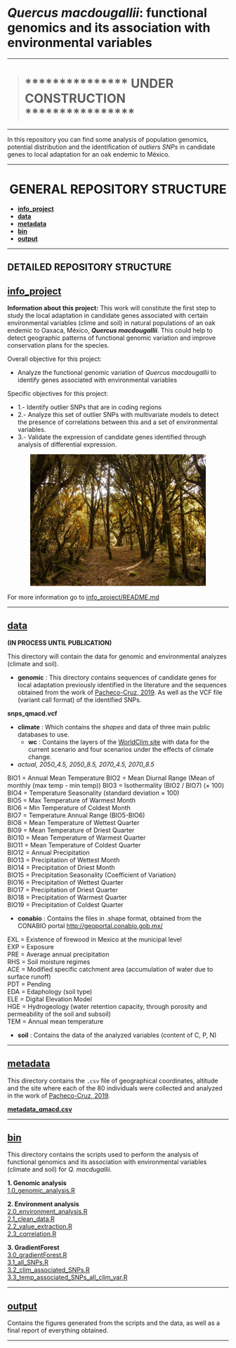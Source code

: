 # *Quercus macdougallii*: functional genomics and its association with environmental variables
---
> # *************** **UNDER CONSTRUCTION** ****************
---

In this repository you can find some analysis of population genomics, potential distribution and the identification of *outliers SNPs* in candidate genes to local adaptation for an oak endemic to México.

---

<H1 align=center> GENERAL REPOSITORY STRUCTURE
</H1>  
  

- [**info_project**](/info_project)
- [**data**](/data)
- [**metadata**](/metadata)
- [**bin**](/bin)
- [**output**](/output)


---

##  DETAILED REPOSITORY STRUCTURE 

## [info_project](/info_project)  


**Information about this project:** This work will constitute the first step to study the local adaptation in candidate genes associated with certain environmental variables (clime and soil) in natural populations of an oak endemic to Oaxaca, México, **_Quercus macdougallii_**. This could help to detect geographic patterns of functional genomic variation and improve conservation plans for the species. 



  Overall objective for this project: 
  - Analyze the functional genomic variation of *Quercus macdougallii* to identify genes associated with environmental variables
  
  Specific objectives for this project:
  - 1.- Identify outlier SNPs that are in coding regions
  - 2.- Analyze this set of outlier SNPs with multivariate models to detect the presence of correlations between this and a set of environmental variables.
  - 3.- Validate the expression of candidate genes identified through analysis of differential expression.

<p align="center">

<img src="info_project/Pozuelos_Arbol-sacrificio_sagrado.jpg" width="400"/>

</p>
<p align="center">

For more information go to [info_project/README.md](info_project/README.md)

---
## [**data**](/data) 

**(IN PROCESS UNTIL PUBLICATION)**

This directory will contain the data for genomic and environmental analyzes (climate and soil). 

 - **genomic** : This directory contains sequences of candidate genes for local adaptation previously identified in the literature and the sequences obtained from the work of [Pacheco-Cruz, 2019](http://oreon.dgbiblio.unam.mx/F/X3YHJ1BNV7S4YYHEPDPIIA1S4GF2I5UGQMS61QGRFB4AHKPCJ7-04791?func=full-set-set&set_number=023823&set_entry=000002&format=999). As well as the VCF file (variant call format) of the identified SNPs.
 
**snps_qmacd.vcf**


 - **climate** : Which contains the *shapes* and data of three main public databases to use.
    - **wc** : Contains the layers of the [WorldClim site](https://www.worldclim.org/) with data for the current scenario and four scenarios under the effects of climate change.
- *actual, 2050_4.5, 2050_8.5, 2070_4.5, 2070_8.5*
        
BIO1 = Annual Mean Temperature
BIO2 = Mean Diurnal Range (Mean of monthly (max temp - min temp))
BIO3 = Isothermality (BIO2 / BIO7) (× 100)    
BIO4 = Temperature Seasonality (standard deviation × 100)   
BIO5 = Max Temperature of Warmest Month   
BIO6 = Min Temperature of Coldest Month   
BIO7 = Temperature Annual Range (BIO5-BIO6)   
BIO8 = Mean Temperature of Wettest Quarter    
BIO9 = Mean Temperature of Driest Quarter   
BIO10 = Mean Temperature of Warmest Quarter   
BIO11 = Mean Temperature of Coldest Quarter   
BIO12 = Annual Precipitation   
BIO13 = Precipitation of Wettest Month   
BIO14 = Precipitation of Driest Month   
BIO15 = Precipitation Seasonality (Coefficient of Variation)    
BIO16 = Precipitation of Wettest Quarter   
BIO17 = Precipitation of Driest Quarter   
BIO18 = Precipitation of Warmest Quarter   
BIO19 = Precipitation of Coldest Quarter
     
- **conabio** : Contains the files in .shape format, obtained from the CONABIO portal http://geoportal.conabio.gob.mx/

EXL = Existence of firewood in Mexico at the municipal level   
EXP = Exposure   
PRE = Average annual precipitation   
RHS = Soil moisture regimes   
ACE = Modified specific catchment area (accumulation of water due to surface runoff)   
PDT = Pending   
EDA = Edaphology (soil type)   
ELE = Digital Elevation Model   
HGE = Hydrogeology (water retention capacity, through porosity and permeability of the soil and subsoil)   
TEM = Annual mean temperature
 
 - **soil**    : Contains the data of the analyzed variables (content of C, P, N)


---        
## [**metadata**](/metadata)

This directory contains the `.csv` file of geographical coordinates, altitude and the site where each of the 80 individuals were collected and analyzed in the work of [Pacheco-Cruz, 2019](http://oreon.dgbiblio.unam.mx/F/X3YHJ1BNV7S4YYHEPDPIIA1S4GF2I5UGQMS61QGRFB4AHKPCJ7-04791?func=full-set-set&set_number=023823&set_entry=000002&format=999).

[**metadata_qmacd.csv**](/metadata/ind_qmacd.csv)

---


## [**bin**](/bin)

This directory contains the scripts used to perform the analysis of functional genomics and its association with environmental variables (climate and soil) for *Q. macdugallii*.

**1. Genomic analysis** <br>
[1.0_genomic_analysis.R](/bin/1.0_genomic_analysis.R)
   
**2. Environment analysis**     
[2.0_environment_analysis.R](bin/2.0_environment_analysis.R)   
[2.1_clean_data.R](bin/2.1_clean_data.R)   
[2.2_value_extraction.R](bin/2.2_value_extraction.R)   
[2.3_correlation.R](bin/2.3_correlation.R)   

**3. GradientForest**  
[3.0_gradientForest.R](bin/3.0_gradientForest.R)   
[3.1_all_SNPs.R](bin/3.1_all_SNPs.R)   
[3.2_clim_associated_SNPs.R](bin/3.2_clim_associated_SNPs.R)   
[3.3_temp_associated_SNPs_all_clim_var.R](bin/3.3_temp_associated_SNPs_all_clim_var.R)

---


## [**output**](/output)

Contains the figures generated from the scripts and the data, as well as a final report of everything obtained.

---

  
